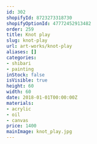 ```yaml
---
id: 302
shopifyId: 8723273318730
shopifyOptionId: 47772452913482
order: 259
title: Knot play
slug: knot-play
url: art-works/knot-play
aliases: []
categories:
- shibari
- painting
inStock: false
isVisible: true
height: 60
width: 60
date: 2018-01-01T00:00:00Z
materials:
- acrylic
- oil
- canvas
price: 1400
mainImage: knot_play.jpg
---
```

